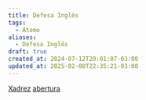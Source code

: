 ```yaml
---
title: Defesa Inglês
tags:
  - Átomo
aliases:
  - Defesa Inglês
draft: true
created_at: 2024-07-12T20:01:07-03:00
updated_at: 2025-02-08T22:35:21-03:00
---
```


[Xadrez](../../../08/06/atomo/Xadrez.md)
[abertura](../../26/atomo/Xadrez_Aberturas.md)